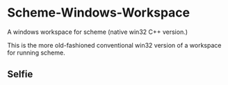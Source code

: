 # Scheme-Windows-Workspace
A windows workspace for scheme (native win32 C++ version.)

This is the more old-fashioned conventional win32 version of a workspace for running scheme.

## Selfie 
